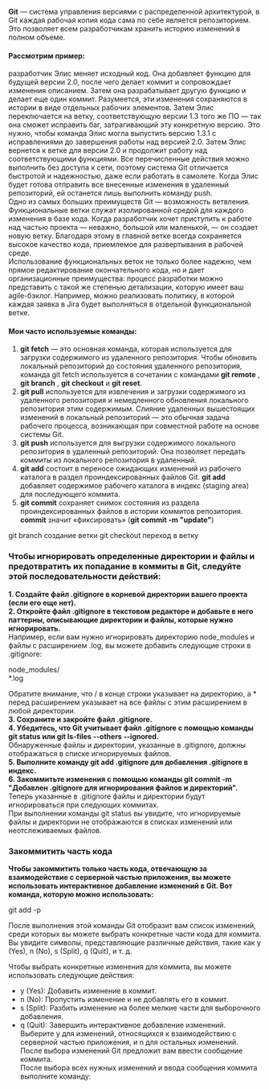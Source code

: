 **Git** — система управления версиями с распределенной архитектурой, в Git каждая рабочая копия кода сама по себе является репозиторием. Это позволяет всем разработчикам хранить историю изменений в полном объеме.     
#### Рассмотрим пример:   
разработчик Элис меняет исходный код. Она добавляет функцию для будущей версии 2.0, после чего делает коммит и сопровождает изменения описанием. Затем она разрабатывает другую функцию и делает еще один коммит. Разумеется, эти изменения сохраняются в истории в виде отдельных рабочих элементов. Затем Элис переключается на ветку, соответствующую версии 1.3 того же ПО — так она сможет исправить баг, затрагивающий эту конкретную версию. Это нужно, чтобы команда Элис могла выпустить версию 1.3.1 с исправлениями до завершения работы над версией 2.0. Затем Элис вернется к ветке для версии 2.0 и продолжит работу над соответствующими функциями. Все перечисленные действия можно выполнить без доступа к сети, поэтому система Git отличается быстротой и надежностью, даже если работать в самолете. Когда Элис будет готова отправить все внесенные изменения в удаленный репозиторий, ей останется лишь выполнить команду push.     
Одно из самых больших преимуществ Git — возможность ветвления. Функциональные ветки служат изолированной средой для каждого изменения в базе кода. Когда разработчик хочет приступить к работе над частью проекта — неважно, большой или маленькой, — он создает новую ветку. Благодаря этому в главной ветке всегда сохраняется высокое качество кода, приемлемое для развертывания в рабочей среде.    
Использование функциональных веток не только более надежно, чем прямое редактирование окончательного кода, но и дает организационные преимущества: процесс разработки можно представить с такой же степенью детализации, которую имеет ваш agile-бэклог. Например, можно реализовать политику, в которой каждая заявка в Jira будет выполняться в отдельной функциональной ветке.

#### Мои часто используемые команды:      
1. **git fetch** — это основная команда, которая используется для загрузки содержимого из удаленного репозитория. Чтобы обновить локальный репозиторий до состояния удаленного репозитория, команда git fetch используется в сочетании с командами **git remote** , **git branch** , **git checkout** и **git reset**.  
2. **git pull** используется для извлечения и загрузки содержимого из удаленного репозитория и немедленного обновления локального репозитория этим содержимым. Слияние удаленных вышестоящих изменений в локальный репозиторий — это обычная задача рабочего процесса, возникающая при совместной работе на основе системы Git.  
3. **git push** используется для выгрузки содержимого локального репозитория в удаленный репозиторий. Она позволяет передать коммиты из локального репозитория в удаленный.  
4.  **git add** состоит в переносе ожидающих изменений из рабочего каталога в раздел проиндексированных файлов Git. **git add** добавляет содержимое рабочего каталога в индекс (staging area) для последующего коммита.  
5. **git commit** сохраняет снимок состояния из раздела проиндексированных файлов в истории коммитов репозитория. **commit** значит «фиксировать»  (**git commit -m "update"**)
   
   
git branch создание ветки
git   checkout переход в ветку

### Чтобы игнорировать определенные директории и файлы и предотвратить их попадание в коммиты в Git, следуйте этой последовательности действий:
**1. Создайте файл .gitignore в корневой директории вашего проекта (если его еще нет).**   
**2. Откройте файл .gitignore в текстовом редакторе и добавьте в него паттерны, описывающие директории и файлы, которые нужно игнорировать.**   
Например, если вам нужно игнорировать директорию node_modules и файлы с расширением .log, вы можете добавить следующие строки в .gitignore:   

node_modules/   
*.log   

Обратите внимание, что / в конце строки указывает на директорию, а * перед расширением указывает на все файлы с этим расширением в любой директории.   
**3. Сохраните и закройте файл .gitignore.**   
**4. Убедитесь, что Git учитывает файл .gitignore с помощью команды git status или git ls-files --others --ignored.**      
Обнаруженные файлы и директории, указанные в .gitignore, должны отображаться в списке игнорируемых файлов.   
**5. Выполните команду git add .gitignore для добавления .gitignore в индекс.**   
**6. Закоммитьте изменения с помощью команды git commit -m "Добавлен .gitignore для игнорирования файлов и директорий".**   
Теперь указанные в .gitignore файлы и директории будут игнорироваться при следующих коммитах.   
При выполнении команды git status вы увидите, что игнорируемые файлы и директории не отображаются в списках изменений или неотслеживаемых файлов.   

### Закоммитить часть кода   
**Чтобы закоммитить только часть кода, отвечающую за взаимодействие с серверной частью приложения, вы можете использовать интерактивное добавление изменений в Git. Вот команда, которую можно использовать:**   

git add -p   

После выполнения этой команды Git отобразит вам список изменений, среди которых вы можете выбрать конкретные части кода для коммита. Вы увидите символы, представляющие различные действия, такие как y (Yes), n (No), s (Split), q (Quit), и т. д.   

Чтобы выбрать конкретные изменения для коммита, вы можете использовать следующие действия:   
- y (Yes): Добавить изменение в коммит.      
- n (No): Пропустить изменение и не добавлять его в коммит.   
- s (Split): Разбить изменение на более мелкие части для выборочного добавления.   
- q (Quit): Завершить интерактивное добавление изменений.   
Выберите y для изменений, относящихся к взаимодействию с серверной частью приложения, и n для остальных изменений. После выбора изменений Git предложит вам ввести сообщение коммита.   
После выбора всех нужных изменений и ввода сообщения коммита выполните команду:   
